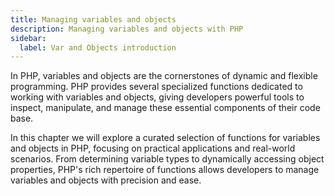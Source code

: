 ```yaml
---
title: Managing variables and objects
description: Managing variables and objects with PHP
sidebar:
  label: Var and Objects introduction
---
```


In PHP, variables and objects are the cornerstones of dynamic and flexible programming. PHP provides several specialized functions dedicated to working with variables and objects, giving developers powerful tools to inspect, manipulate, and manage these essential components of their code base.

In this chapter we will explore a curated selection of functions for variables and objects in PHP, focusing on practical applications and real-world scenarios. From determining variable types to dynamically accessing object properties, PHP's rich repertoire of functions allows developers to manage variables and objects with precision and ease.
